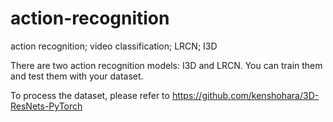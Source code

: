 # action-recognition

action recognition; video classification; LRCN; I3D

There are two action recognition models: I3D and LRCN. You can train them and test them with your dataset.

To process the dataset, please refer to https://github.com/kenshohara/3D-ResNets-PyTorch
